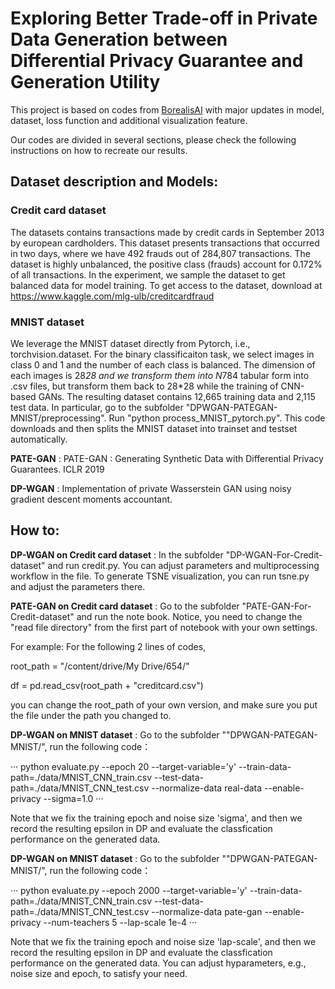 # Exploring  Better Trade-off in Private Data Generation between Differential Privacy Guarantee and Generation Utility

This project is based on codes from [BorealisAI](https://github.com/BorealisAI/private-data-generation "private-data-generation") with major updates in model, dataset, loss function and additional visualization feature.

Our codes are divided in several sections, please check the following instructions on how to recreate our results.




## Dataset description and Models:

### Credit card dataset
The datasets contains transactions made by credit cards in September 2013 by european cardholders. 
This dataset presents transactions that occurred in two days, where we have 492 frauds out of 284,807 transactions. The dataset is highly unbalanced, the positive class (frauds) account for 0.172% of all transactions. In the experiment, we sample the dataset to get balanced data for model training. To get access to the dataset, download at https://www.kaggle.com/mlg-ulb/creditcardfraud

### MNIST dataset

We leverage the MNIST dataset directly from Pytorch, i.e., torchvision.dataset. For the binary classificaiton task, we select images in class 0 and 1 and the number of each class is balanced. The dimension of each images is 28*28 and we transform them into N*784 tabular form into  .csv files, but transform them back to 28*28 while the training of CNN-based GANs. The resulting dataset contains 12,665 training data and 2,115 test data. In particular, go to the subfolder "DPWGAN-PATEGAN-MNIST/preprocessing". Run "python process_MNIST_pytorch.py". This code downloads and then splits the MNIST dataset into trainset and testset automatically.

**PATE-GAN** : PATE-GAN : Generating Synthetic Data with Differential Privacy Guarantees. ICLR 2019

**DP-WGAN** : Implementation of private Wasserstein GAN using noisy gradient descent moments accountant. 

## How to:

**DP-WGAN on Credit card dataset** : In the subfolder "DP-WGAN-For-Credit-dataset" and run credit.py. You can adjust parameters and multiprocessing workflow in the file. 
To generate TSNE visualization, you can run tsne.py and adjust the parameters there.

**PATE-GAN on Credit card dataset** : Go to the subfolder "PATE-GAN-For-Credit-dataset" and run the note book.
Notice, you need to change the "read file directory" from the first part of notebook with your own settings.

For example: 
For the following 2 lines of codes, 

root_path = "/content/drive/My Drive/654/"

df = pd.read_csv(root_path + "creditcard.csv")

you can change the root_path of your own version, and make sure you put the file under the path you changed to.

**DP-WGAN on MNIST dataset** : Go to the subfolder ""DPWGAN-PATEGAN-MNIST/", run the following code：

···
python evaluate.py --epoch 20 --target-variable='y' --train-data-path=./data/MNIST_CNN_train.csv --test-data-path=./data/MNIST_CNN_test.csv --normalize-data real-data --enable-privacy --sigma=1.0
···

Note that we fix the training epoch and noise size 'sigma', and then we record the resulting epsilon in DP and evaluate the classfication performance on the generated data.

**DP-WGAN on MNIST dataset** : Go to the subfolder ""DPWGAN-PATEGAN-MNIST/", run the following code：

···
python evaluate.py --epoch 2000 --target-variable='y' --train-data-path=./data/MNIST_CNN_train.csv --test-data-path=./data/MNIST_CNN_test.csv --normalize-data pate-gan --enable-privacy --num-teachers 5 --lap-scale 1e-4
···

Note that we fix the training epoch and noise size 'lap-scale', and then we record the resulting epsilon in DP and evaluate the classfication performance on the generated data. You can adjust hyparameters, e.g., noise size and epoch, to satisfy your need.












